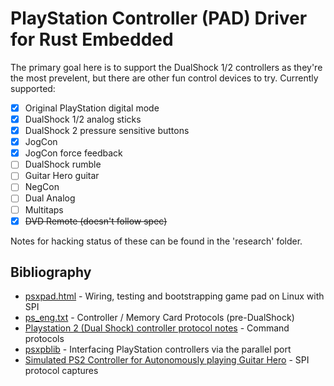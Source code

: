 PlayStation Controller (PAD) Driver for Rust Embedded
========================================================

The primary goal here is to support the DualShock 1/2 controllers as they're the most prevelent, but there are other fun control devices to try. Currently supported:

* [x] Original PlayStation digital mode
* [x] DualShock 1/2 analog sticks
* [x] DualShock 2 pressure sensitive buttons
* [x] JogCon
* [x] JogCon force feedback
* [ ] DualShock rumble
* [ ] Guitar Hero guitar
* [ ] NegCon
* [ ] Dual Analog
* [ ] Multitaps
* [x] ~~DVD Remote (doesn't follow spec)~~

Notes for hacking status of these can be found in the 'research' folder.


Bibliography
---------------
* [psxpad.html](http://domisan.sakura.ne.jp/article/psxpad/psxpad.html) - Wiring, testing and bootstrapping game pad on Linux with SPI
* [ps_eng.txt](http://kaele.com/~kashima/games/ps_eng.txt) - Controller / Memory Card Protocols (pre-DualShock)
* [Playstation 2 (Dual Shock) controller protocol notes](https://gist.github.com/scanlime/5042071) - Command protocols
* [psxpblib](http://www.debaser.force9.co.uk/psxpblib/) - Interfacing PlayStation controllers via the parallel port
* [Simulated PS2 Controller for Autonomously playing Guitar Hero](http://procrastineering.blogspot.ca/2010/12/simulated-ps2-controller-for.html) - SPI protocol captures
